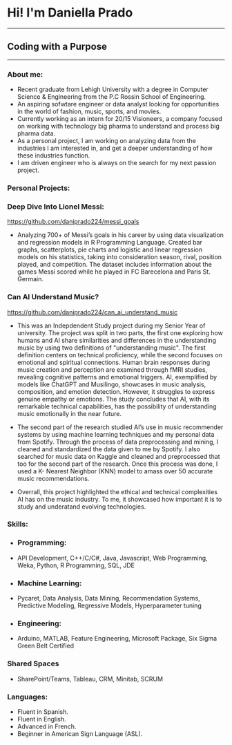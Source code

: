 #                                                                            Hi! I'm Daniella Prado 
------------------------------------------------------------------------------------------------------------------------------------------------------------------------------
## Coding with a Purpose 
------------------------------------------------------------------------------------------------------------------------------------------------------------------------------
### About me: 
- Recent graduate from Lehigh University with a degree in Computer Science & Engineering from the P.C Rossin School of Engineering. 
- An aspiring sofwtare engineer or data analyst looking for opportunities in the world of fashion, music, sports, and movies.
- Currently working as an intern for 20/15 Visioneers, a company focused on working with technology big pharma to understand and process big pharma data. 
- As a personal project, I am working on analyzing data from the industries I am interested in, and get a deeper understanding of how these industries function.
- I am driven engineer who is always on the search for my next passion project.
  
### Personal Projects:
### Deep Dive Into Lionel Messi:
https://github.com/daniprado224/messi_goals
- Analyzing 700+ of Messi’s goals in his career by using data visualization and regression models in R Programming Language. Created bar graphs, scatterplots, pie charts and logistic and linear regression models on his statistics, taking into consideration season, rival, position played, and competition. The dataset includes information about the games Messi scored while he played in FC Barecelona and Paris St. Germain.
  
### Can AI Understand Music?
https://github.com/daniprado224/can_ai_understand_music
- This was an Indepdendent Study project during my Senior Year of university. The project was split in two parts, the first one exploring how humans and AI share similarities and differences in the understanding music by using two definitions of "understanding music". The first definition centers on technical proficiency, while the second focuses on emotional and spiritual connections. Human brain responses during music creation and perception are examined through fMRI studies, revealing cognitive patterns and emotional triggers. AI, exemplified by models like ChatGPT and Musilingo, showcases in music analysis, composition, and emotion detection. However, it struggles to express genuine empathy or emotions. The study concludes that AI, with its remarkable technical capabilities, has the possibility of understanding music emotionally in the near future.
  
- The second part of the research studied AI’s use in music recommender systems by using machine learning techniques and my personal data from Spotify. Through the process of data preprocessing and mining, I cleaned and standardized the data given to me by Spotify. I also searched for music data on Kaggle and cleaned and preprocessed that too for the second part of the research. Once this process was done, I used a K- Nearest Neighbor (KNN) model to amass over 50 accurate music recommendations.

 - Overrall, this project highlighted the ethical and technical complexities AI has on the music industry. To me, it showcased how important it is to study and underatand evolving technologies. 
 
### Skills: 
- ### Programming:
- API Development, C++/C/C#, Java, Javascript, Web Programming, Weka, Python, R Programming, SQL, JDE
- ### Machine Learning:
- Pycaret, Data Analysis, Data Mining, Recommendation Systems, Predictive Modeling, Regressive Models, Hyperparameter tuning 
- ### Engineering:
- Arduino, MATLAB, Feature Engineering, Microsoft Package, Six Sigma Green Belt Certified
### Shared Spaces
- SharePoint/Teams, Tableau, CRM, Minitab, SCRUM 
  

  
### Languages: 
- Fluent in Spanish.
- Fluent in English.
- Advanced in French.
- Beginner in American Sign Language (ASL). 

